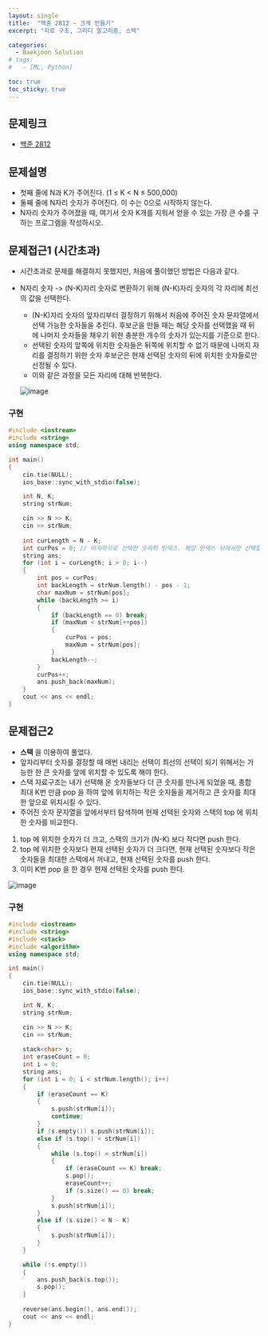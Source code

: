 ```yaml
---
layout: single
title:  "백준 2812 - 크게 만들기"
excerpt: "자료 구조, 그리디 알고리즘, 스택"

categories:
  - Baekjoon Solution
# tags:
#   - [ML, Python]

toc: true
toc_sticky: true
---
```


## 문제링크
- [백준 2812](https://www.acmicpc.net/problem/2812)

## 문제설명
- 첫째 줄에 N과 K가 주어진다. (1 ≤ K < N ≤ 500,000)
- 둘째 줄에 N자리 숫자가 주어진다. 이 수는 0으로 시작하지 않는다.
- N자리 숫자가 주어졌을 때, 여기서 숫자 K개를 지워서 얻을 수 있는 가장 큰 수를 구하는 프로그램을 작성하시오.

## 문제접근1 (시간초과)
- 시간초과로 문제를 해결하지 못했지만, 처음에 풀이했던 방법은 다음과 같다.
- N자리 숫자 -> (N-K)자리 숫자로 변환하기 위해 (N-K)자리 숫자의 각 자리에 최선의 값을 선택한다.
    - (N-K)자리 숫자의 앞자리부터 결정하기 위해서 처음에 주어진 숫자 문자열에서 선택 가능한 숫자들을 추린다. 후보군을 만들 때는 해당 숫자를 선택했을 때 뒤에 나머지 숫자들을 채우기 위한 충분한 개수의 숫자가 있는지를 기준으로 한다.
    - 선택된 숫자의 앞쪽에 위치한 숫자들은 뒤쪽에 위치할 수 없기 때문에 나머지 자리를 결정하기 위한 숫자 후보군은 현재 선택된 숫자의 뒤에 위치한 숫자들로만 선정될 수 있다.
    - 이와 같은 과정을 모든 자리에 대해 반복한다.
    
    ![image](https://github.com/bellbpng/TCP_IP_Socket_Programming/assets/59792046/67dbd347-f1a6-4f5e-a50a-7ff0626e4009)

### 구현
```c++
#include <iostream>
#include <string>
using namespace std;

int main()
{
	cin.tie(NULL);
	ios_base::sync_with_stdio(false);

	int N, K;
	string strNum;

	cin >> N >> K;
	cin >> strNum;
	
	int curLength = N - K;
	int curPos = 0; // 마지막으로 선택한 숫자의 인덱스. 해당 인덱스 뒤에서만 선택할 수 있음
	string ans;
	for (int i = curLength; i > 0; i--)
	{
		int pos = curPos;
		int backLength = strNum.length() - pos - 1;
		char maxNum = strNum[pos];
		while (backLength >= i)
		{
			if (backLength == 0) break;
			if (maxNum < strNum[++pos])
			{
				curPos = pos;
				maxNum = strNum[pos];
			}
			backLength--;
		}
		curPos++;
		ans.push_back(maxNum);
	}
	cout << ans << endl;
}
```

## 문제접근2
- **스택** 을 이용하여 풀었다.
- 앞자리부터 숫자를 결정할 때 매번 내리는 선택이 최선의 선택이 되기 위해서는 가능한 한 큰 숫자를 앞에 위치할 수 있도록 해야 한다.
- 스택 자료구조는 내가 선택해 온 숫자들보다 더 큰 숫자를 만나게 되었을 때, 총합 최대 K번 만큼 pop 을 하여 앞에 위치하는 작은 숫자들을 제거하고 큰 숫자를 최대한 앞으로 위치시킬 수 있다.
- 주어진 숫자 문자열을 앞에서부터 탐색하며 현재 선택된 숫자와 스택의 top 에 위치한 숫자를 비교한다.
1. top 에 위치한 숫자가 더 크고, 스택의 크기가 (N-K) 보다 작다면 push 한다.
2. top 에 위치한 숫자보다 현재 선택된 숫자가 더 크다면, 현재 선택된 숫자보다 작은 숫자들을 최대한 스택에서 꺼내고, 현재 선택된 숫자를 push 한다.
3. 이미 K번 pop 을 한 경우 현재 선택된 숫자를 push 한다.

![image](https://github.com/bellbpng/TCP_IP_Socket_Programming/assets/59792046/9a0fe72e-9e46-4964-863c-c49da0a6cd5a)

### 구현
```c++
#include <iostream>
#include <string>
#include <stack>
#include <algorithm>
using namespace std;

int main()
{
	cin.tie(NULL);
	ios_base::sync_with_stdio(false);

	int N, K;
	string strNum;

	cin >> N >> K;
	cin >> strNum;
	
	stack<char> s;
	int eraseCount = 0;
	int i = 0;
	string ans;
	for (int i = 0; i < strNum.length(); i++)
	{
		if (eraseCount == K)
		{
			s.push(strNum[i]);
			continue;
		}
		if (s.empty()) s.push(strNum[i]);
		else if (s.top() < strNum[i])
		{
			while (s.top() < strNum[i])
			{
				if (eraseCount == K) break;
				s.pop();
				eraseCount++;
				if (s.size() == 0) break;
			}
			s.push(strNum[i]);
		}
		else if (s.size() < N - K)
		{
			s.push(strNum[i]);
		}
	}

	while (!s.empty())
	{
		ans.push_back(s.top());
		s.pop();
	}
	
	reverse(ans.begin(), ans.end());
	cout << ans << endl;
}
```
